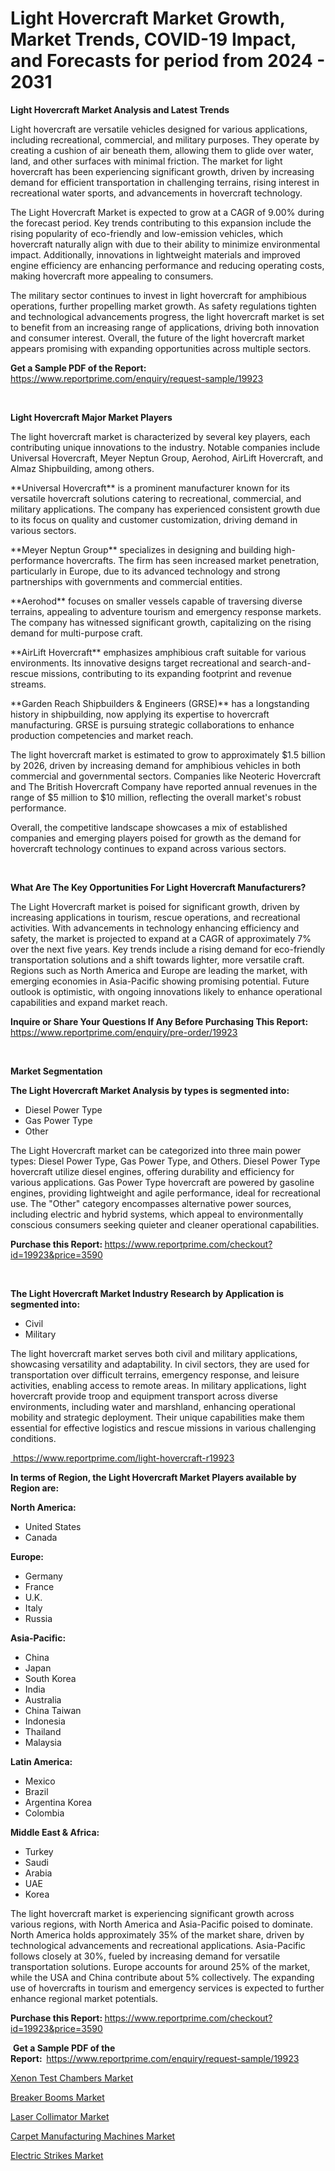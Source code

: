 <p><h1>Light Hovercraft Market Growth, Market Trends, COVID-19 Impact, and Forecasts for period from 2024 - 2031</h1></p><p><strong>Light Hovercraft Market Analysis and Latest Trends</strong></p>
<p><p>Light hovercraft are versatile vehicles designed for various applications, including recreational, commercial, and military purposes. They operate by creating a cushion of air beneath them, allowing them to glide over water, land, and other surfaces with minimal friction. The market for light hovercraft has been experiencing significant growth, driven by increasing demand for efficient transportation in challenging terrains, rising interest in recreational water sports, and advancements in hovercraft technology.</p><p>The Light Hovercraft Market is expected to grow at a CAGR of 9.00% during the forecast period. Key trends contributing to this expansion include the rising popularity of eco-friendly and low-emission vehicles, which hovercraft naturally align with due to their ability to minimize environmental impact. Additionally, innovations in lightweight materials and improved engine efficiency are enhancing performance and reducing operating costs, making hovercraft more appealing to consumers.</p><p>The military sector continues to invest in light hovercraft for amphibious operations, further propelling market growth. As safety regulations tighten and technological advancements progress, the light hovercraft market is set to benefit from an increasing range of applications, driving both innovation and consumer interest. Overall, the future of the light hovercraft market appears promising with expanding opportunities across multiple sectors.</p></p>
<p><strong>Get a Sample PDF of the Report:&nbsp;</strong> <a href="https://www.reportprime.com/enquiry/request-sample/19923?utm_campaign=1110&utm_medium=2&utm_source=Github&utm_content=ia&utm_term=19112024&utm_id=light-hovercraft">https://www.reportprime.com/enquiry/request-sample/19923</a></p>
<p>&nbsp;</p>
<p><strong>Light Hovercraft Major Market Players</strong></p>
<p><p>The light hovercraft market is characterized by several key players, each contributing unique innovations to the industry. Notable companies include Universal Hovercraft, Meyer Neptun Group, Aerohod, AirLift Hovercraft, and Almaz Shipbuilding, among others.</p><p>**Universal Hovercraft** is a prominent manufacturer known for its versatile hovercraft solutions catering to recreational, commercial, and military applications. The company has experienced consistent growth due to its focus on quality and customer customization, driving demand in various sectors.</p><p>**Meyer Neptun Group** specializes in designing and building high-performance hovercrafts. The firm has seen increased market penetration, particularly in Europe, due to its advanced technology and strong partnerships with governments and commercial entities.</p><p>**Aerohod** focuses on smaller vessels capable of traversing diverse terrains, appealing to adventure tourism and emergency response markets. The company has witnessed significant growth, capitalizing on the rising demand for multi-purpose craft.</p><p>**AirLift Hovercraft** emphasizes amphibious craft suitable for various environments. Its innovative designs target recreational and search-and-rescue missions, contributing to its expanding footprint and revenue streams.</p><p>**Garden Reach Shipbuilders & Engineers (GRSE)** has a longstanding history in shipbuilding, now applying its expertise to hovercraft manufacturing. GRSE is pursuing strategic collaborations to enhance production competencies and market reach.</p><p>The light hovercraft market is estimated to grow to approximately $1.5 billion by 2026, driven by increasing demand for amphibious vehicles in both commercial and governmental sectors. Companies like Neoteric Hovercraft and The British Hovercraft Company have reported annual revenues in the range of $5 million to $10 million, reflecting the overall market's robust performance.</p><p>Overall, the competitive landscape showcases a mix of established companies and emerging players poised for growth as the demand for hovercraft technology continues to expand across various sectors.</p></p>
<p>&nbsp;</p>
<p><strong>What Are The Key Opportunities For Light Hovercraft Manufacturers?</strong></p>
<p><p>The Light Hovercraft market is poised for significant growth, driven by increasing applications in tourism, rescue operations, and recreational activities. With advancements in technology enhancing efficiency and safety, the market is projected to expand at a CAGR of approximately 7% over the next five years. Key trends include a rising demand for eco-friendly transportation solutions and a shift towards lighter, more versatile craft. Regions such as North America and Europe are leading the market, with emerging economies in Asia-Pacific showing promising potential. Future outlook is optimistic, with ongoing innovations likely to enhance operational capabilities and expand market reach.</p></p>
<p><strong>Inquire or Share Your Questions If Any Before Purchasing This Report:</strong> <a href="https://www.reportprime.com/enquiry/pre-order/19923?utm_campaign=1110&utm_medium=2&utm_source=Github&utm_content=ia&utm_term=19112024&utm_id=light-hovercraft">https://www.reportprime.com/enquiry/pre-order/19923</a></p>
<p>&nbsp;</p>
<p><strong>Market Segmentation</strong></p>
<p><strong>The Light Hovercraft Market Analysis by types is segmented into:</strong></p>
<p><ul><li>Diesel Power Type</li><li>Gas Power Type</li><li>Other</li></ul></p>
<p><p>The Light Hovercraft market can be categorized into three main power types: Diesel Power Type, Gas Power Type, and Others. Diesel Power Type hovercraft utilize diesel engines, offering durability and efficiency for various applications. Gas Power Type hovercraft are powered by gasoline engines, providing lightweight and agile performance, ideal for recreational use. The "Other" category encompasses alternative power sources, including electric and hybrid systems, which appeal to environmentally conscious consumers seeking quieter and cleaner operational capabilities.</p></p>
<p><strong>Purchase this Report:&nbsp;</strong><a href="https://www.reportprime.com/checkout?id=19923&price=3590&utm_campaign=1110&utm_medium=2&utm_source=Github&utm_content=ia&utm_term=19112024&utm_id=light-hovercraft">https://www.reportprime.com/checkout?id=19923&price=3590</a></p>
<p>&nbsp;</p>
<p><strong>The Light Hovercraft Market Industry Research by Application is segmented into:</strong></p>
<p><ul><li>Civil</li><li>Military</li></ul></p>
<p><p>The light hovercraft market serves both civil and military applications, showcasing versatility and adaptability. In civil sectors, they are used for transportation over difficult terrains, emergency response, and leisure activities, enabling access to remote areas. In military applications, light hovercraft provide troop and equipment transport across diverse environments, including water and marshland, enhancing operational mobility and strategic deployment. Their unique capabilities make them essential for effective logistics and rescue missions in various challenging conditions.</p></p>
<p><a href="https://www.reportprime.com/light-hovercraft-r19923?utm_campaign=1110&utm_medium=2&utm_source=Github&utm_content=ia&utm_term=19112024&utm_id=light-hovercraft">&nbsp;https://www.reportprime.com/light-hovercraft-r19923</a></p>
<p><strong>In terms of Region, the Light Hovercraft Market Players available by Region are:</strong></p>
<p>
    <p> <strong> North America: </strong>
        <ul>
            <li>United States</li>
            <li>Canada</li>
        </ul>
        </p> 
    <p> <strong> Europe: </strong>
        <ul>
            <li>Germany</li>
            <li>France</li>
            <li>U.K.</li>
            <li>Italy</li>
            <li>Russia</li>
        </ul>
        </p> 
    <p> <strong> Asia-Pacific: </strong>
        <ul>
            <li>China</li>
            <li>Japan</li>
            <li>South Korea</li>
            <li>India</li>
            <li>Australia</li>
            <li>China Taiwan</li>
            <li>Indonesia</li>
            <li>Thailand</li>
            <li>Malaysia</li>
        </ul>
        </p> 
    <p> <strong> Latin America: </strong>
        <ul>
            <li>Mexico</li>
            <li>Brazil</li>
            <li>Argentina Korea</li>
            <li>Colombia</li>
        </ul>
        </p> 
    <p> <strong> Middle East & Africa: </strong>
        <ul>
            <li>Turkey</li>
            <li>Saudi</li>
            <li>Arabia</li>
            <li>UAE</li>
            <li>Korea</li>
        </ul>
    </p>
    </p>
<p><p>The light hovercraft market is experiencing significant growth across various regions, with North America and Asia-Pacific poised to dominate. North America holds approximately 35% of the market share, driven by technological advancements and recreational applications. Asia-Pacific follows closely at 30%, fueled by increasing demand for versatile transportation solutions. Europe accounts for around 25% of the market, while the USA and China contribute about 5% collectively. The expanding use of hovercrafts in tourism and emergency services is expected to further enhance regional market potentials.</p></p>
<p><strong>Purchase this Report: </strong><a href="https://www.reportprime.com/checkout?id=19923&price=3590&utm_campaign=1110&utm_medium=2&utm_source=Github&utm_content=ia&utm_term=19112024&utm_id=light-hovercraft">https://www.reportprime.com/checkout?id=19923&price=3590</a></p>
<p>&nbsp;<strong>Get a Sample PDF of the Report:&nbsp;&nbsp;</strong><a href="https://www.reportprime.com/enquiry/request-sample/19923?utm_campaign=1110&utm_medium=2&utm_source=Github&utm_content=ia&utm_term=19112024&utm_id=light-hovercraft">https://www.reportprime.com/enquiry/request-sample/19923</a></p>
<p><strong></strong></p>
<p><p><a href="https://www.linkedin.com/pulse/xenon-test-chambers-market-overview-global-trends-future-0kuye?utm_campaign=1110&utm_medium=2&utm_source=Github&utm_content=ia&utm_term=19112024&utm_id=light-hovercraft">Xenon Test Chambers Market</a></p><p><a href="https://www.linkedin.com/pulse/future-innovation-global-breaker-booms-market-growth-opportunities-wez9e?utm_campaign=1110&utm_medium=2&utm_source=Github&utm_content=ia&utm_term=19112024&utm_id=light-hovercraft">Breaker Booms Market</a></p><p><a href="https://issuu.com/reportprime-2/docs/laser-collimator-market-size-2030.p_74c06cbbb345a2?utm_campaign=1110&utm_medium=2&utm_source=Github&utm_content=ia&utm_term=19112024&utm_id=light-hovercraft">Laser Collimator Market</a></p><p><a href="https://www.linkedin.com/pulse/carpet-manufacturing-machines-market-global-regional-analysis-uhkwe?utm_campaign=1110&utm_medium=2&utm_source=Github&utm_content=ia&utm_term=19112024&utm_id=light-hovercraft">Carpet Manufacturing Machines Market</a></p><p><a href="https://issuu.com/reportprime-2/docs/electric-strikes-market-size-2030.p_67b1b7140a36be?utm_campaign=1110&utm_medium=2&utm_source=Github&utm_content=ia&utm_term=19112024&utm_id=light-hovercraft">Electric Strikes Market</a></p></p>